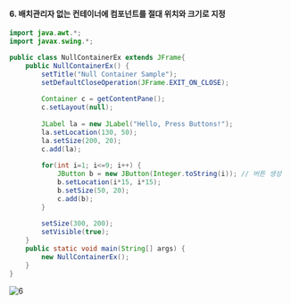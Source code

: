#### 6. 배치관리자 없는 컨테이너에 컴포넌트를 절대 위치와 크기로 지정
```java
import java.awt.*;
import javax.swing.*;

public class NullContainerEx extends JFrame{
	public NullContainerEx() {
		setTitle("Null Container Sample");
		setDefaultCloseOperation(JFrame.EXIT_ON_CLOSE);
		
		Container c = getContentPane();
		c.setLayout(null);
		
		JLabel la = new JLabel("Hello, Press Buttons!");
		la.setLocation(130, 50);
		la.setSize(200, 20);
		c.add(la);
		
		for(int i=1; i<=9; i++) {
			JButton b = new JButton(Integer.toString(i)); // 버튼 생성
			b.setLocation(i*15, i*15);
			b.setSize(50, 20);
			c.add(b);
		}
		
		setSize(300, 200);
		setVisible(true);
	}
	public static void main(String[] args) {
		new NullContainerEx();
	}
}
```
![6](https://user-images.githubusercontent.com/66901172/91925325-b8dcec80-ed0f-11ea-987b-924103f0b46f.PNG)
